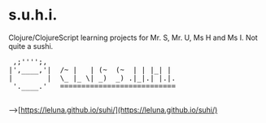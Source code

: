 # s.u.h.i.

Clojure/ClojureScript learning projects for Mr. S, Mr. U, Ms H and Ms I. 
Not quite a sushi.

<pre>
 ,;'''';,
|',____,'|  /~ |   | (~  (~  | | |_| |
|        |  \_ |_ \| _)  _) .|_|.| |.|.
 '.____.'   ===========================
 </pre>
 
 
-->[https://leluna.github.io/suhi/](https://leluna.github.io/suhi/)